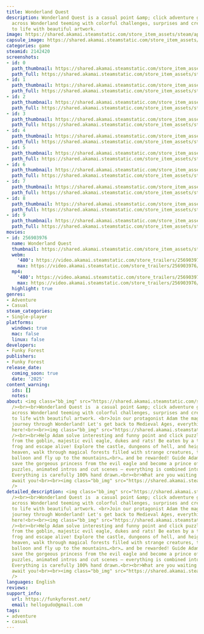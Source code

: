 ```yaml
---
title: Wonderland Quest
description: Wonderland Quest is a casual point &amp; click adventure game. Travel
  across Wonderland teeming with colorful challenges, surprises and creatures, brought
  to life with beautiful artwork.
image: https://shared.akamai.steamstatic.com/store_item_assets/steam/apps/2142420/header.jpg?t=1731012199
capsule_image: https://shared.akamai.steamstatic.com/store_item_assets/steam/apps/2142420/capsule_231x87.jpg?t=1731012199
categories: game
steamid: 2142420
screenshots:
- id: 0
  path_thumbnail: https://shared.akamai.steamstatic.com/store_item_assets/steam/apps/2142420/ss_a38959eb82316bdb711c6e7b44ddeebc9f544bba.600x338.jpg?t=1731012199
  path_full: https://shared.akamai.steamstatic.com/store_item_assets/steam/apps/2142420/ss_a38959eb82316bdb711c6e7b44ddeebc9f544bba.1920x1080.jpg?t=1731012199
- id: 1
  path_thumbnail: https://shared.akamai.steamstatic.com/store_item_assets/steam/apps/2142420/ss_50853c09de3768123386ed37bc699b99def40b6c.600x338.jpg?t=1731012199
  path_full: https://shared.akamai.steamstatic.com/store_item_assets/steam/apps/2142420/ss_50853c09de3768123386ed37bc699b99def40b6c.1920x1080.jpg?t=1731012199
- id: 2
  path_thumbnail: https://shared.akamai.steamstatic.com/store_item_assets/steam/apps/2142420/ss_c590fc2d2e2101cdb3dde51c57f0c2a0637518b6.600x338.jpg?t=1731012199
  path_full: https://shared.akamai.steamstatic.com/store_item_assets/steam/apps/2142420/ss_c590fc2d2e2101cdb3dde51c57f0c2a0637518b6.1920x1080.jpg?t=1731012199
- id: 3
  path_thumbnail: https://shared.akamai.steamstatic.com/store_item_assets/steam/apps/2142420/ss_913a37fd9dd1ce0486b16ff2b05fc123a096c5de.600x338.jpg?t=1731012199
  path_full: https://shared.akamai.steamstatic.com/store_item_assets/steam/apps/2142420/ss_913a37fd9dd1ce0486b16ff2b05fc123a096c5de.1920x1080.jpg?t=1731012199
- id: 4
  path_thumbnail: https://shared.akamai.steamstatic.com/store_item_assets/steam/apps/2142420/ss_b088af0021cb02855cf01eb60816be13124031b7.600x338.jpg?t=1731012199
  path_full: https://shared.akamai.steamstatic.com/store_item_assets/steam/apps/2142420/ss_b088af0021cb02855cf01eb60816be13124031b7.1920x1080.jpg?t=1731012199
- id: 5
  path_thumbnail: https://shared.akamai.steamstatic.com/store_item_assets/steam/apps/2142420/ss_33a267420e0e7fd6b1c9efa6a087d5a2e6b735bf.600x338.jpg?t=1731012199
  path_full: https://shared.akamai.steamstatic.com/store_item_assets/steam/apps/2142420/ss_33a267420e0e7fd6b1c9efa6a087d5a2e6b735bf.1920x1080.jpg?t=1731012199
- id: 6
  path_thumbnail: https://shared.akamai.steamstatic.com/store_item_assets/steam/apps/2142420/ss_582c800513523216f320ac4a34ffb9d66fe3fbfd.600x338.jpg?t=1731012199
  path_full: https://shared.akamai.steamstatic.com/store_item_assets/steam/apps/2142420/ss_582c800513523216f320ac4a34ffb9d66fe3fbfd.1920x1080.jpg?t=1731012199
- id: 7
  path_thumbnail: https://shared.akamai.steamstatic.com/store_item_assets/steam/apps/2142420/ss_0c3a7cff8ea6b9a67dd8c95cc852068d6de17e04.600x338.jpg?t=1731012199
  path_full: https://shared.akamai.steamstatic.com/store_item_assets/steam/apps/2142420/ss_0c3a7cff8ea6b9a67dd8c95cc852068d6de17e04.1920x1080.jpg?t=1731012199
- id: 8
  path_thumbnail: https://shared.akamai.steamstatic.com/store_item_assets/steam/apps/2142420/ss_23db436dc3fef89894a4069fe7c4d9916e4e5f9b.600x338.jpg?t=1731012199
  path_full: https://shared.akamai.steamstatic.com/store_item_assets/steam/apps/2142420/ss_23db436dc3fef89894a4069fe7c4d9916e4e5f9b.1920x1080.jpg?t=1731012199
- id: 9
  path_thumbnail: https://shared.akamai.steamstatic.com/store_item_assets/steam/apps/2142420/ss_b244487324607edf35b6439ace871e0deb404c5a.600x338.jpg?t=1731012199
  path_full: https://shared.akamai.steamstatic.com/store_item_assets/steam/apps/2142420/ss_b244487324607edf35b6439ace871e0deb404c5a.1920x1080.jpg?t=1731012199
movies:
- id: 256903976
  name: Wonderland Quest
  thumbnail: https://shared.akamai.steamstatic.com/store_item_assets/steam/apps/256903976/movie.293x165.jpg?t=1662658714
  webm:
    '480': https://video.akamai.steamstatic.com/store_trailers/256903976/movie480_vp9.webm?t=1662658714
    max: https://video.akamai.steamstatic.com/store_trailers/256903976/movie_max_vp9.webm?t=1662658714
  mp4:
    '480': https://video.akamai.steamstatic.com/store_trailers/256903976/movie480.mp4?t=1662658714
    max: https://video.akamai.steamstatic.com/store_trailers/256903976/movie_max.mp4?t=1662658714
  highlight: true
genres:
- Adventure
- Casual
steam_categories:
- Single-player
platforms:
  windows: true
  mac: false
  linux: false
developers:
- Funky Forest
publishers:
- Funky Forest
release_date:
  coming_soon: true
  date: '2025'
content_warning:
  ids: []
  notes:
about: <img class="bb_img" src="https://shared.akamai.steamstatic.com/store_item_assets/steam/apps/2142420/extras/gif3.gif?t=1731012199"
  /><br><br>Wonderland Quest is  a casual point &amp; click adventure game. Travel
  across Wonderland teeming with colorful challenges, surprises and creatures, brought
  to life with beautiful artwork. <br>Join our protagonist Adam the magician on his
  journey through Wonderland! Let's get back to Medieval Ages, everything is possible
  here!<br><br><img class="bb_img" src="https://shared.akamai.steamstatic.com/store_item_assets/steam/apps/2142420/extras/gif1.gif?t=1731012199"
  /><br><br>Help Adam solve interesting and funny point and click puzzles, save ladies
  from the goblin, majestic evil eagle, dukes and rats! Be eaten by a two-headed giant
  frog and escape alive! Explore the castle, dungeons of hell, and heights of the
  heaven, walk through magical forests filled with strange creatures, take a hot air
  balloon and fly up to the mountains…<br>… and be rewarded! Guide Adam till the end,
  save the gorgeous princess from the evil eagle and become a prince of Wonderland!<br>Logic
  puzzles, animated intros and cut scenes – everything is combined into one story.
  Everything is carefully 100% hand drawn.<br><br>What are you waiting for? Adventures
  await you!<br><br><img class="bb_img" src="https://shared.akamai.steamstatic.com/store_item_assets/steam/apps/2142420/extras/gif2.gif?t=1731012199"
  />
detailed_description: <img class="bb_img" src="https://shared.akamai.steamstatic.com/store_item_assets/steam/apps/2142420/extras/gif3.gif?t=1731012199"
  /><br><br>Wonderland Quest is  a casual point &amp; click adventure game. Travel
  across Wonderland teeming with colorful challenges, surprises and creatures, brought
  to life with beautiful artwork. <br>Join our protagonist Adam the magician on his
  journey through Wonderland! Let's get back to Medieval Ages, everything is possible
  here!<br><br><img class="bb_img" src="https://shared.akamai.steamstatic.com/store_item_assets/steam/apps/2142420/extras/gif1.gif?t=1731012199"
  /><br><br>Help Adam solve interesting and funny point and click puzzles, save ladies
  from the goblin, majestic evil eagle, dukes and rats! Be eaten by a two-headed giant
  frog and escape alive! Explore the castle, dungeons of hell, and heights of the
  heaven, walk through magical forests filled with strange creatures, take a hot air
  balloon and fly up to the mountains…<br>… and be rewarded! Guide Adam till the end,
  save the gorgeous princess from the evil eagle and become a prince of Wonderland!<br>Logic
  puzzles, animated intros and cut scenes – everything is combined into one story.
  Everything is carefully 100% hand drawn.<br><br>What are you waiting for? Adventures
  await you!<br><br><img class="bb_img" src="https://shared.akamai.steamstatic.com/store_item_assets/steam/apps/2142420/extras/gif2.gif?t=1731012199"
  />
languages: English
reviews:
support_info:
  url: https://funkyforest.net/
  email: hellogudo@gmail.com
tags:
- adventure
- casual
---
```

